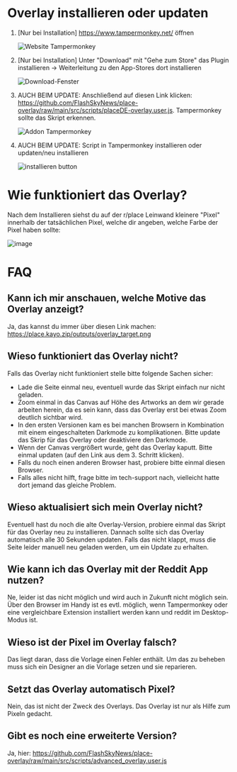 # Overlay installieren oder updaten

1. [Nur bei Installation] https://www.tampermonkey.net/ öffnen
   
   ![Website Tampermonkey](imt/../img/tampermonkey.png)

2. [Nur bei Installation] Unter "Download" mit "Gehe zum Store" das Plugin installieren -> Weiterleitung zu den App-Stores dort installieren
   
   ![Download-Fenster](img/tapermonkey-marker.png)

3. AUCH BEIM UPDATE: Anschließend auf diesen Link klicken: https://github.com/FlashSkyNews/place-overlay/raw/main/src/scripts/placeDE-overlay.user.js. Tampermonkey sollte das Skript erkennen.
   
   ![Addon Tampermonkey](img/script-uebersicht.png)
   
4. AUCH BEIM UPDATE: Script in Tampermonkey installieren oder updaten/neu installieren 
   
   ![installieren button](img/install.png)

# Wie funktioniert das Overlay?
Nach dem Installieren siehst du auf der r/place Leinwand kleinere "Pixel" innerhalb der tatsächlichen Pixel, welche dir angeben, welche Farbe der Pixel haben sollte:

![image](https://github.com/PlaceDE-Official/place-overlay/assets/28481491/50247ae0-b082-45f2-8769-0e017c23056f)


# FAQ

## Kann ich mir anschauen, welche Motive das Overlay anzeigt?
Ja, das kannst du immer über diesen Link machen: https://place.kayo.zip/outputs/overlay_target.png

## Wieso funktioniert das Overlay nicht?
Falls das Overlay nicht funktioniert stelle bitte folgende Sachen sicher:
- Lade die Seite einmal neu, eventuell wurde das Skript einfach nur nicht geladen.
- Zoom einmal in das Canvas auf Höhe des Artworks an dem wir gerade arbeiten herein, da es sein kann, dass das Overlay erst bei etwas Zoom deutlich sichtbar wird.
- In den ersten Versionen kam es bei manchen Browsern in Kombination mit einem eingeschalteten Darkmode zu komplikationen. Bitte update das Skrip für das Overlay oder deaktiviere den Darkmode.
- Wenn der Canvas vergrößert wurde, geht das Overlay kaputt. Bitte einmal updaten (auf den Link aus dem 3. Schritt klicken).
- Falls du noch einen anderen Browser hast, probiere bitte einmal diesen Browser.
- Falls alles nicht hilft, frage bitte im tech-support nach, vielleicht hatte dort jemand das gleiche Problem.

## Wieso aktualisiert sich mein Overlay nicht?
Eventuell hast du noch die alte Overlay-Version, probiere einmal das Skript für das Overlay neu zu installieren. Dannach sollte sich das Overlay automatisch alle 30 Sekunden updaten. Falls das nicht klappt, muss die Seite leider manuell neu geladen werden, um ein Update zu erhalten.

## Wie kann ich das Overlay mit der Reddit App nutzen?
Ne, leider ist das nicht möglich und wird auch in Zukunft nicht möglich sein. Über den Browser im Handy ist es evtl. möglich, wenn Tampermonkey oder eine vergleichbare Extension installiert werden kann und reddit im Desktop-Modus ist.

## Wieso ist der Pixel im Overlay falsch?
Das liegt daran, dass die Vorlage einen Fehler enthält. Um das zu beheben muss sich ein Designer an die Vorlage setzen und sie reparieren.

## Setzt das Overlay automatisch Pixel?
Nein, das ist nicht der Zweck des Overlays. Das Overlay ist nur als Hilfe zum Pixeln gedacht.

## Gibt es noch eine erweiterte Version?
Ja, hier:  https://github.com/FlashSkyNews/place-overlay/raw/main/src/scripts/advanced_overlay.user.js
